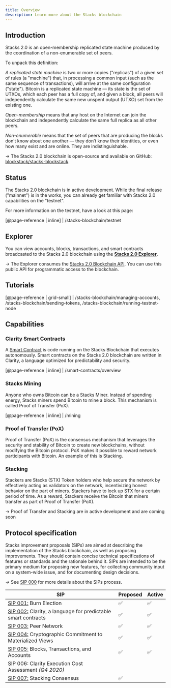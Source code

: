 ```yaml
---
title: Overview
description: Learn more about the Stacks blockchain
---
```


## Introduction

Stacks 2.0 is an open-membership replicated state machine produced by the coordination of a non-enumerable set of peers.

To unpack this definition:

_A replicated state machine_ is two or more copies ("replicas") of a given set of rules (a "machine") that, in processing
a common input (such as the same sequence of transactions), will arrive at the same configuration ("state"). Bitcoin
is a replicated state machine — its state is the set of UTXOs, which each peer has a full copy of, and given a block,
all peers will independently calculate the same new unspent output (UTXO) set from the existing one.

_Open-membership_ means that any host on the Internet can join the blockchain and independently calculate the same full
replica as all other peers.

_Non-enumerable_ means that the set of peers that are producing the blocks don’t know about one another — they don’t know
their identities, or even how many exist and are online. They are indistinguishable.

-> The Stacks 2.0 blockchain is open-source and available on GitHub: [blockstack/stacks-blockstack](https://github.com/blockstack/stacks-blockchain).

## Status

The Stacks 2.0 blockchain is in active development. While the final release ("mainnet") is in the works, you can already get familiar with Stacks 2.0 capabilities on the "testnet".

For more information on the testnet, have a look at this page:

[@page-reference | inline]
| /stacks-blockchain/testnet

## Explorer

You can view accounts, blocks, transactions, and smart contracts broadcasted to the Stacks 2.0 blockchain using the [**Stacks 2.0 Explorer**](https://testnet-explorer.blockstack.org/).

-> The Explorer consumes the [Stacks 2.0 Blockchain API](https://blockstack.github.io/stacks-blockchain-api/). You can use this public API for programmatic access to the blockchain.

## Tutorials

[@page-reference | grid-small]
| /stacks-blockchain/managing-accounts, /stacks-blockchain/sending-tokens, /stacks-blockchain/running-testnet-node

## Capabilities

### Clarity Smart Contracts

A [Smart Contract](https://academy.binance.com/glossary/smart-contract) is code running on the Stacks Blockchain that executes autonomously. Smart contracts on the Stacks 2.0 blockchain are written in Clarity, a language optimized for predictability and security.

[@page-reference | inline]
| /smart-contracts/overview

### Stacks Mining

Anyone who owns Bitcoin can be a Stacks Miner. Instead of spending energy, Stacks miners spend Bitcoin to mine a block. This mechanism is called Proof of Transfer (PoX).

[@page-reference | inline]
| /mining

### Proof of Transfer (PoX)

Proof of Transfer (PoX) is the consensus mechanism that leverages the security and stability of Bitcoin to create new
blockchains, without modifying the Bitcoin protocol. PoX makes it possible to reward network participants with Bitcoin.
An example of this is Stacking.

### Stacking

Stackers are Stacks (STX) Token holders who help secure the network by effectively acting as validators on the network, incentivizing honest behavior on the part of miners. Stackers have to lock up STX for a certain period of time. As a reward, Stackers receive the Bitcoin that miners transfer as part of Proof of Transfer (PoX).

-> Proof of Transfer and Stacking are in active development and are coming soon

## Protocol specification

Stacks improvement proposals (SIPs) are aimed at describing the implementation of the Stacks blockchain, as well as
proposing improvements. They should contain concise technical specifications of features or standards and the rationale
behind it. SIPs are intended to be the primary medium for proposing new features, for collecting community input on a
system-wide issue, and for documenting design decisions.

-> See [SIP 000](https://github.com/blockstack/stacks-blockchain/blob/master/sip/sip-000-stacks-improvement-proposal-process.md) for more details about the SIPs process.

| **SIP**                                                                                                                                                            | **Proposed** | **Active** |
| ------------------------------------------------------------------------------------------------------------------------------------------------------------------ | ------------ | ---------- |
| [SIP 001:](https://github.com/blockstack/stacks-blockchain/blob/master/sip/sip-001-burn-election.md) Burn Election                                                 | ✅           | ✅         |
| [SIP 002:](https://github.com/blockstack/stacks-blockchain/blob/master/sip/sip-002-smart-contract-language.md) Clarity, a language for predictable smart contracts | ✅           | ✅         |
| [SIP 003:](https://github.com/blockstack/stacks-blockchain/blob/master/sip/sip-003-peer-network.md) Peer Network                                                   | ✅           | ✅         |
| [SIP 004:](https://github.com/blockstack/stacks-blockchain/blob/master/sip/sip-004-materialized-view.md) Cryptographic Commitment to Materialized Views            | ✅           | ✅         |
| [SIP 005:](https://github.com/blockstack/stacks-blockchain/blob/master/sip/sip-005-blocks-and-transactions.md) Blocks, Transactions, and Accounts                  | ✅           | ✅         |
| SIP 006: Clarity Execution Cost Assessment _(Q4 2020)_                                                                                                             |              |            |
| [SIP 007:](https://github.com/blockstack/stacks-blockchain/blob/develop/sip/sip-007-stacking-consensus.md) Stacking Consensus                                      | ✅           |            |
